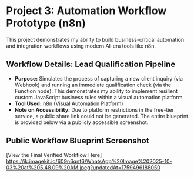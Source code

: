# Project 3: Automation Workflow Prototype (n8n)

This project demonstrates my ability to build business-critical automation and integration workflows using modern AI-era tools like n8n.

## Workflow Details: Lead Qualification Pipeline

* **Purpose:** Simulates the process of capturing a new client inquiry (via Webhook) and running an immediate qualification check (via the Function node). This demonstrates my ability to implement resilient custom JavaScript business rules within a visual automation platform.
* **Tool Used:** n8n (Visual Automation Platform)
* **Note on Accessibility:** Due to platform restrictions in the free-tier service, a public share link could not be generated. The entire blueprint is provided below via a publicly accessible screenshot.

## Public Workflow Blueprint Screenshot

[View the Final Verified Workflow Here]
https://ik.imagekit.io/609n6qnf6/WhatsApp%20Image%202025-10-03%20at%205.48.09%20AM.jpeg?updatedAt=1759496188050
